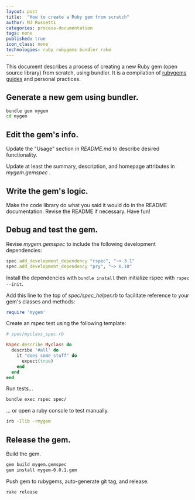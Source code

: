 ```yaml
---
layout: post
title:  "How to create a Ruby gem from scratch"
author: MJ Rossetti
categories: process-documentation
tags: none
published: true
icon_class: none
technologies: ruby rubygems bundler rake
---
```


This document describes a process of creating a new Ruby gem (open source library) from scratch, using bundler. It is a compilation of [rubygems guides](http://guides.rubygems.org/) and personal practices.

## Generate a new gem using bundler.

```` sh
bundle gem mygem
cd mygem
````

## Edit the gem's info.

Update the "Usage" section in *README.md* to describe desired functionality.

Update at least the summary, description, and homepage attributes in *mygem.gemspec* .

## Write the gem's logic.

Make the code library do what you said it would do in the README documentation. Revise the README if necessary. Have fun!

## Debug and test the gem.

Revise *mygem.gemspec* to include the following development dependencies:

```` rb
spec.add_development_dependency "rspec", "~> 3.1"
spec.add_development_dependency "pry", "~> 0.10"
````

Install the dependencies with `bundle install` then initialize rspec with `rspec --init`.

Add this line to the top of *spec/spec_helper.rb* to facilitate reference to your gem's classes and methods:

```` rb
require 'mygem'
````

Create an rspec test using the following template:

```` rb
# spec/myclass_spec.rb

RSpec.describe Myclass do
  describe '#all' do
    it "does some stuff" do
      expect(true)
    end
  end
end
````

Run tests...

```` sh
bundle exec rspec spec/
````
... or open a ruby console to test manually.

```` sh
irb -Ilib -rmygem
````

## Release the gem.

Build the gem.

```` sh
gem build mygem.gemspec
gem install mygem-0.0.1.gem
````

Push gem to rubygems, auto-generate git tag, and release.

```` sh
rake release
````
